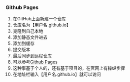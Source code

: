 ### Github Pages
1. 在GitHub上面新建一个仓库
2. 仓库名为【用户名.github.io】
3. 克隆到自己本地
4. 添加静态文件进去
5. 添加到缓存
6. 提交版本
7. 最后同步到远程仓库
8. 可以参考[Github Pages](https://pages.github.com)
9. 这种事基于个人的，还有基于项目的，在官网上有操纵步骤
10. 在地址栏输入【用户名.github.io】就可以访问
